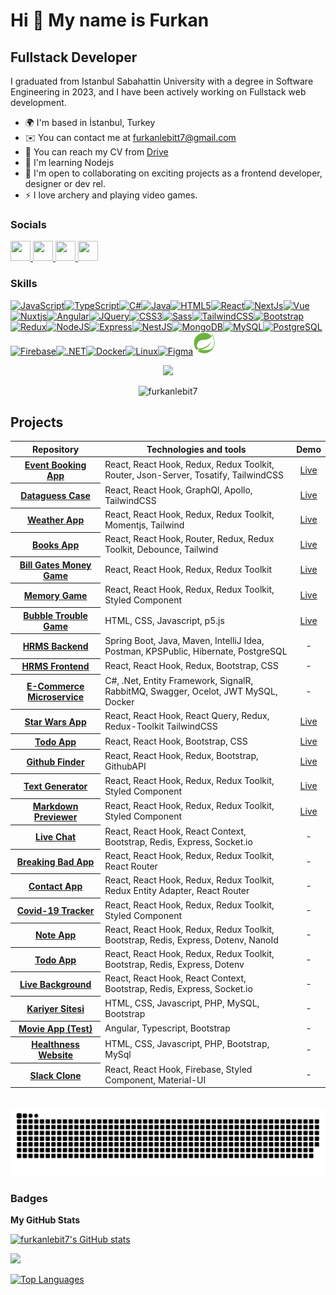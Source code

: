 # Hi 👋 My name is Furkan

## Fullstack Developer

I graduated from Istanbul Sabahattin University with a degree in Software Engineering in 2023, and I have been actively working on Fullstack web development.

- 🌍 I'm based in İstanbul, Turkey
- ✉️ You can contact me at [furkanlebitt7@gmail.com](mailto:furkanlebitt7@gmail.com)
- 📄 You can reach my CV from [Drive](https://drive.google.com/file/d/1icqzVRZL2rQGpnM7cBDC2GHPWgzuewGt/view?usp=sharing)
- 🧠 I'm learning Nodejs
- 🤝 I'm open to collaborating on exciting projects as a frontend developer, designer or dev rel.
- ⚡ I love archery and playing video games.

### Socials

<p align="left"> <a href="https://www.github.com/furkanlebit7" target="_blank" rel="noreferrer"> <picture> <source media="(prefers-color-scheme: dark)" srcset="https://raw.githubusercontent.com/danielcranney/readme-generator/main/public/icons/socials/github-dark.svg" /> <source media="(prefers-color-scheme: light)" srcset="https://raw.githubusercontent.com/danielcranney/readme-generator/main/public/icons/socials/github.svg" /> <img src="https://raw.githubusercontent.com/danielcranney/readme-generator/main/public/icons/socials/github.svg" width="32" height="32" /> </picture> </a> <a href="http://www.instagram.com/furkanlebit7" target="_blank" rel="noreferrer"> <picture> <source media="(prefers-color-scheme: light)" srcset="undefined" /> <source media="(prefers-color-scheme: light)" srcset="https://raw.githubusercontent.com/danielcranney/readme-generator/main/public/icons/socials/instagram.svg" /> <img src="https://raw.githubusercontent.com/danielcranney/readme-generator/main/public/icons/socials/instagram.svg" width="32" height="32" /> </picture> </a> <a href="https://www.linkedin.com/in/furkanlebit7" target="_blank" rel="noreferrer"> <picture> <source media="(prefers-color-scheme: light)" srcset="https://raw.githubusercontent.com/danielcranney/readme-generator/main/public/icons/socials/linkedin-dark.svg" /> <source media="(prefers-color-scheme: light)" srcset="https://raw.githubusercontent.com/danielcranney/readme-generator/main/public/icons/socials/linkedin.svg" /> <img src="https://raw.githubusercontent.com/danielcranney/readme-generator/main/public/icons/socials/linkedin.svg" width="32" height="32" /> </picture> </a> <a href="https://www.stackoverflow.com/users/14985879/furkan-lebit" target="_blank" rel="noreferrer"> <picture> <source media="(prefers-color-scheme: light)" srcset="undefined" /> <source media="(prefers-color-scheme: light)" srcset="https://raw.githubusercontent.com/danielcranney/readme-generator/main/public/icons/socials/stackoverflow.svg" /> <img src="https://raw.githubusercontent.com/danielcranney/readme-generator/main/public/icons/socials/stackoverflow.svg" width="32" height="32" /> </picture> </a></p>



### Skills

<p align="left">
<a href="https://developer.mozilla.org/en-US/docs/Web/JavaScript" target="_blank" rel="noreferrer"><img src="https://raw.githubusercontent.com/danielcranney/readme-generator/main/public/icons/skills/javascript-colored.svg" width="36" height="36" alt="JavaScript" /></a><a href="https://www.typescriptlang.org/" target="_blank" rel="noreferrer"><img src="https://raw.githubusercontent.com/danielcranney/readme-generator/main/public/icons/skills/typescript-colored.svg" width="36" height="36" alt="TypeScript" /></a><a href="https://docs.microsoft.com/en-us/dotnet/csharp/" target="_blank" rel="noreferrer"><img src="https://raw.githubusercontent.com/danielcranney/readme-generator/main/public/icons/skills/csharp-colored.svg" width="36" height="36" alt="C#" /></a><a href="https://www.oracle.com/java/" target="_blank" rel="noreferrer"><img src="https://raw.githubusercontent.com/danielcranney/readme-generator/main/public/icons/skills/java-colored.svg" width="36" height="36" alt="Java" /></a><a href="https://developer.mozilla.org/en-US/docs/Glossary/HTML5" target="_blank" rel="noreferrer"><img src="https://raw.githubusercontent.com/danielcranney/readme-generator/main/public/icons/skills/html5-colored.svg" width="36" height="36" alt="HTML5" /></a><a href="https://reactjs.org/" target="_blank" rel="noreferrer"><img src="https://raw.githubusercontent.com/danielcranney/readme-generator/main/public/icons/skills/react-colored.svg" width="36" height="36" alt="React" /></a><a href="https://nextjs.org/docs" target="_blank" rel="noreferrer"><img src="https://raw.githubusercontent.com/danielcranney/readme-generator/main/public/icons/skills/nextjs-colored.svg" width="36" height="36" alt="NextJs" /></a><a href="https://vuejs.org/" target="_blank" rel="noreferrer"><img src="https://raw.githubusercontent.com/danielcranney/readme-generator/main/public/icons/skills/vuejs-colored.svg" width="36" height="36" alt="Vue" /></a><a href="https://nuxtjs.org/" target="_blank" rel="noreferrer"><img src="https://raw.githubusercontent.com/danielcranney/readme-generator/main/public/icons/skills/nuxtjs-colored.svg" width="36" height="36" alt="Nuxtjs" /></a><a href="https://angular.io/" target="_blank" rel="noreferrer"><img src="https://raw.githubusercontent.com/danielcranney/readme-generator/main/public/icons/skills/angularjs-colored.svg" width="36" height="36" alt="Angular" /></a><a href="https://jquery.com/" target="_blank" rel="noreferrer"><img src="https://raw.githubusercontent.com/danielcranney/readme-generator/main/public/icons/skills/jquery-colored.svg" width="36" height="36" alt="JQuery" /></a><a href="https://www.w3.org/TR/CSS/#css" target="_blank" rel="noreferrer"><img src="https://raw.githubusercontent.com/danielcranney/readme-generator/main/public/icons/skills/css3-colored.svg" width="36" height="36" alt="CSS3" /></a><a href="https://sass-lang.com/" target="_blank" rel="noreferrer"><img src="https://raw.githubusercontent.com/danielcranney/readme-generator/main/public/icons/skills/sass-colored.svg" width="36" height="36" alt="Sass" /></a><a href="https://tailwindcss.com/" target="_blank" rel="noreferrer"><img src="https://raw.githubusercontent.com/danielcranney/readme-generator/main/public/icons/skills/tailwindcss-colored.svg" width="36" height="36" alt="TailwindCSS" /></a><a href="https://getbootstrap.com/" target="_blank" rel="noreferrer"><img src="https://raw.githubusercontent.com/danielcranney/readme-generator/main/public/icons/skills/bootstrap-colored.svg" width="36" height="36" alt="Bootstrap" /></a><a href="https://redux.js.org/" target="_blank" rel="noreferrer"><img src="https://raw.githubusercontent.com/danielcranney/readme-generator/main/public/icons/skills/redux-colored.svg" width="36" height="36" alt="Redux" /></a><a href="https://nodejs.org/en/" target="_blank" rel="noreferrer"><img src="https://raw.githubusercontent.com/danielcranney/readme-generator/main/public/icons/skills/nodejs-colored.svg" width="36" height="36" alt="NodeJS" /></a><a href="https://expressjs.com/" target="_blank" rel="noreferrer"><img src="https://raw.githubusercontent.com/danielcranney/readme-generator/main/public/icons/skills/express-colored.svg" width="36" height="36" alt="Express" /></a><a href="https://docs.nestjs.com/" target="_blank" rel="noreferrer"><img src="https://raw.githubusercontent.com/danielcranney/readme-generator/main/public/icons/skills/nestjs-colored.svg" width="36" height="36" alt="NestJS" /></a><a href="https://www.mongodb.com/" target="_blank" rel="noreferrer"><img src="https://raw.githubusercontent.com/danielcranney/readme-generator/main/public/icons/skills/mongodb-colored.svg" width="36" height="36" alt="MongoDB" /></a><a href="https://www.mysql.com/" target="_blank" rel="noreferrer"><img src="https://raw.githubusercontent.com/danielcranney/readme-generator/main/public/icons/skills/mysql-colored.svg" width="36" height="36" alt="MySQL" /></a><a href="https://www.postgresql.org/" target="_blank" rel="noreferrer"><img src="https://raw.githubusercontent.com/danielcranney/readme-generator/main/public/icons/skills/postgresql-colored.svg" width="36" height="36" alt="PostgreSQL" /></a><a href="https://firebase.google.com/" target="_blank" rel="noreferrer"><img src="https://raw.githubusercontent.com/danielcranney/readme-generator/main/public/icons/skills/firebase-colored.svg" width="36" height="36" alt="Firebase" /></a><a href="https://dotnet.microsoft.com/en-us/" target="_blank" rel="noreferrer"><img src="https://raw.githubusercontent.com/danielcranney/readme-generator/main/public/icons/skills/dot-net-colored.svg" width="36" height="36" alt=".NET" /></a><a href="https://www.docker.com/" target="_blank" rel="noreferrer"><img src="https://raw.githubusercontent.com/danielcranney/readme-generator/main/public/icons/skills/docker-colored.svg" width="36" height="36" alt="Docker" /></a><a href="https://www.linux.org" target="_blank" rel="noreferrer"><img src="https://raw.githubusercontent.com/danielcranney/readme-generator/main/public/icons/skills/linux-colored.svg" width="36" height="36" alt="Linux" /></a><a href="https://www.figma.com/" target="_blank" rel="noreferrer"><img src="https://raw.githubusercontent.com/danielcranney/readme-generator/main/public/icons/skills/figma-colored.svg" width="36" height="36" alt="Figma" /></a><a href="https://www.figma.com/" target="_blank" rel="noreferrer"><img src="https://raw.githubusercontent.com/github/explore/80688e429a7d4ef2fca1e82350fe8e3517d3494d/topics/spring-boot/spring-boot.png?size=48" width="36" height="36" alt="Figma" /></a>
</p>


<p align="center"><a href="https://www.github.com/furkanlebit7" target="_blank" rel="noreferrer"><img
src="https://img.shields.io/github/followers/furkanlebit7?logo=github&style=for-the-badge&color=3382ed&labelColor=1c1917" /></a> </p>
<p align="center"> <img src="https://komarev.com/ghpvc/?username=furkanlebit7&label=Profile%20views&color=0e75b6&style=flat" alt="furkanlebit7" /></p>

## Projects

<table class="table">
  <thead>
    <tr>
      <th scope="col">Repository</th>
      <th scope="col">Technologies and tools</th>
      <th scope="col">Demo</th>
    </tr>
  </thead>
  <tbody>
   <tr>
      <th scope="row"><a href="https://github.com/furkanlebit7/Techcareer-Bootcamp/tree/main/event-booking" target="_blank">Event Booking App</a></th>
      <td>React, React Hook, Redux, Redux Toolkit, Router, Json-Server, Tosatify, TailwindCSS</td>
      <td align="center"><a href="https://furkanlebit7-event-booking.netlify.app/" target="_blank">Live</a></td>
    </tr>
    <tr>
      <th scope="row"><a href="https://github.com/furkanlebit7/Dataguess-Case" target="_blank">Dataguess Case</a></th>
      <td>React, React Hook, GraphQl, Apollo, TailwindCSS </td>
      <td align="center"><a href="https://furkanlebit7-dataguess-case.netlify.app/" target="_blank">Live</a></td>
    </tr>
   <tr>
      <th scope="row"><a href="https://github.com/furkanlebit7/kodluyoruzilkrepo/tree/main/REDUX/weather-app" target="_blank">Weather App</a></th>
      <td>React, React Hook, Redux, Redux Toolkit, Momentjs, Tailwind</td>
     <td align="center"><a href="https://furkanlebit7-weatherapp.netlify.app/" target="_blank">Live</a></td>
    </tr>
   <tr>
      <th scope="row"><a href="https://github.com/furkanlebit7/Book-App" target="_blank">Books App</a></th>
      <td>React, React Hook, Router, Redux, Redux Toolkit, Debounce, Tailwind</td>
     <td align="center"><a href="https://furkanlebit7-book-app.netlify.app/" target="_blank">Live</a></td>
    </tr>
    <tr>
      <th scope="row"><a href="https://github.com/furkanlebit7/kodluyoruzilkrepo/tree/main/REDUX/bilgates-app" target="_blank">Bill Gates Money Game</a></th>
      <td>React, React Hook, Redux, Redux Toolkit</td>
     <td align="center"><a href="https://furkanlebit7-billgatesapp.netlify.app/" target="_blank">Live</a></td>
    </tr>
    <tr>
      <th scope="row"><a href="https://github.com/furkanlebit7/kodluyoruzilkrepo/tree/main/REDUX/suffergame" target="_blank">Memory Game</a></th>
      <td>React, React Hook, Redux, Redux Toolkit, Styled Component</td>
      <td align="center"><a href="https://furkanlebit7-memorygame.netlify.app/" target="_blank">Live</a></td>
    </tr>
    <tr>
      <th scope="row"><a href="https://github.com/furkanlebit7/Bubble-Trouble-Game" target="_blank">Bubble Trouble Game </a></th>
      <td>HTML, CSS, Javascript, p5.js</td>
      <td align="center"><a href="https://furkanlebit7-bubble-trouble-game.netlify.app" target="_blank">Live</a></td>
    </tr>
     <tr>
      <th scope="row"><a href="https://github.com/furkanlebit7/HRMS_Back-End" target="_blank">HRMS Backend</a></th>
      <td>Spring Boot, Java, Maven, IntelliJ Idea, Postman, KPSPublic, Hibernate, PostgreSQL</td>
      <td align="center">-</td>
    </tr>
    <tr>
      <th scope="row"><a href="https://github.com/furkanlebit7/HRMS_Front-End" target="_blank">HRMS Frontend</a></th>
      <td>React, React Hook, Redux, Bootstrap, CSS </td>
      <td align="center">-</td>
    </tr>
    <tr>
      <th scope="row"><a href="https://github.com/furkanlebit7/E-Commerce-Microservice" target="_blank">E-Commerce Microservice </a></th>
      <td>C#, .Net, Entity Framework, SignalR, RabbitMQ, Swagger, Ocelot, JWT MySQL, Docker </td>
      <td align="center">-</td>
    </tr>
    <tr>
      <th scope="row"><a href="https://github.com/furkanlebit7/FMSS-Final-Case-for-Patika" target="_blank">Star Wars App</a></th>
      <td>React, React Hook, React Query, Redux, Redux-Toolkit TailwindCSS</td>
      <td align="center"><a href="https://furkanlebiti7-starwars.netlify.app/" target="_blank">Live</a></td>
    </tr>
    <tr>
      <th scope="row"><a href="https://github.com/furkanlebit7/kodluyoruzilkrepo/tree/main/REACT/reactodev2todoapp" target="_blank">Todo App</a></th>
      <td>React, React Hook, Bootstrap, CSS</td>
      <td align="center"><a href="https://furkanlebit7-todo-app.netlify.app/" target="_blank">Live</a></td>
    </tr>
    <tr>
      <th scope="row"><a href="https://github.com/furkanlebit7/Github-Finder" target="_blank">Github Finder</a></th>
      <td>React, React Hook, Redux, Bootstrap, GithubAPI</td>
      <td align="center"><a href="https://furkanlebit7-github-finder.netlify.app/" target="_blank">Live</a></td>
    </tr>
     <tr>
      <th scope="row"><a href="https://github.com/furkanlebit7/kodluyoruzilkrepo/tree/main/REDUX/text-generator" target="_blank">Text Generator</a></th>
      <td>React, React Hook, Redux, Redux Toolkit, Styled Component</td>
      <td align="center"><a href="https://furkanlebit7-textgeneratorapp.netlify.app/" target="_blank">Live</a></td>
    </tr>
    <tr>
      <th scope="row"><a href="https://github.com/furkanlebit7/kodluyoruzilkrepo/tree/main/REDUX/markdown-preiwer" target="_blank">Markdown Previewer</a></th>
      <td>React, React Hook, Redux, Redux Toolkit, Styled Component</td>
      <td align="center"><a href="https://furkanlebit7-markdownpreviewer.netlify.app/" target="_blank">Live</a></td>
    </tr>
    <tr>
      <th scope="row"><a href="https://github.com/furkanlebit7/kodluyoruzilkrepo/tree/main/REACT/livechat" target="_blank">Live Chat</a></th>
      <td>React, React Hook, React Context, Bootstrap, Redis, Express, Socket.io</td>
      <td align="center">-</td>
    </tr> 
   <tr>
      <th scope="row"><a href="https://github.com/furkanlebit7/kodluyoruzilkrepo/tree/main/REDUX/breaking-bad-app" target="_blank">Breaking Bad App</a></th>
      <td>React, React Hook, Redux, Redux Toolkit, React Router</td>
     <td align="center">-</td>
    </tr>
    <tr>
      <th scope="row"><a href="https://github.com/furkanlebit7/kodluyoruzilkrepo/tree/main/REDUX/contact-app" target="_blank">Contact App</a></th>
      <td>React, React Hook, Redux, Redux Toolkit, Redux Entity Adapter, React Router</td>
      <td align="center">-</td>
    </tr>
   <tr>
      <th scope="row"><a href="https://github.com/furkanlebit7/kodluyoruzilkrepo/tree/main/REDUX/covid19-tracker" target="_blank">Covid-19 Tracker</a></th>
      <td>React, React Hook, Redux, Redux Toolkit, Styled Component</td>
      <td align="center">-</td>
    </tr>
    <tr>
      <th scope="row"><a href="https://github.com/furkanlebit7/kodluyoruzilkrepo/tree/main/REDUX/note-app" target="_blank">Note App</a></th>
      <td>React, React Hook, Redux, Redux Toolkit, Bootstrap, Redis, Express, Dotenv, NanoId</td>
      <td align="center">-</td>
    </tr>
   <tr>
      <th scope="row"><a href="https://github.com/furkanlebit7/kodluyoruzilkrepo/tree/main/REDUX/todo-app" target="_blank">Todo App</a></th>
      <td>React, React Hook, Redux, Redux Toolkit, Bootstrap, Redis, Express, Dotenv</td>
      <td align="center">-</td>
    </tr>
   <tr>
      <th scope="row"><a href="https://github.com/furkanlebit7/kodluyoruzilkrepo/tree/main/REACT/livebackground" target="_blank">Live Background</a></th>
      <td>React, React Hook, React Context, Bootstrap, Redis, Express, Socket.io</td>
      <td align="center">-</td>
    </tr>
    <tr>
      <th scope="row"><a href="https://github.com/furkanlebit7/Veri-Taban-Sistemleri-Odev" target="_blank">Kariyer Sitesi</a></th>
      <td>HTML, CSS, Javascript, PHP, MySQL, Bootstrap </td>
      <td align="center">-</td>
    </tr>
    <tr>
      <th scope="row"><a href="https://github.com/furkanlebit7/Angular-denemeProject-movie-app" target="_blank">Movie App (Test)</a></th>
      <td>Angular, Typescript, Bootstrap</td>
      <td align="center">-</td>
    </tr>
    <tr>
      <th scope="row"><a href="https://github.com/furkanlebit7/Healthness-website-Front-End" target="_blank">Healthness Website</a></th>
      <td>HTML, CSS, Javascript, PHP, Bootstrap, MySql</td>
      <td align="center">-</td>
    </tr>
     <tr>
      <th scope="row"><a href="https://github.com/furkanlebit7/Slack-Clone-Challange" target="_blank">Slack Clone</a></th>
      <td>React, React Hook, Firebase, Styled Component, Material-UI</td>
      <td align="center">-</td>
    </tr>
    
  </tbody>
</table>

<br>

<picture>
  <source media="(prefers-color-scheme: dark)" srcset="https://raw.githubusercontent.com/furkanlebit7/furkanlebit7/output/github-contribution-grid-snake-dark.svg">
  <source media="(prefers-color-scheme: light)" srcset="https://raw.githubusercontent.com/furkanlebit7/furkanlebit7/output/github-contribution-grid-snake.svg">
  <img alt="github contribution grid snake animation" src="https://raw.githubusercontent.com/furkanlebit7/furkanlebit7/output/github-contribution-grid-snake.svg">
</picture>

### Badges

<b>My GitHub Stats</b>

<a href="http://www.github.com/furkanlebit7"><img src="https://github-readme-stats.vercel.app/api?username=furkanlebit7&show_icons=true&hide=&count_private=true&title_color=3382ed&text_color=ffffff&icon_color=3382ed&bg_color=1c1917&hide_border=true&show_icons=true" alt="furkanlebit7's GitHub stats" /></a>

<a href="http://www.github.com/furkanlebit7"><img src="https://github-readme-streak-stats.herokuapp.com/?user=furkanlebit7&stroke=ffffff&background=1c1917&ring=3382ed&fire=3382ed&currStreakNum=ffffff&currStreakLabel=3382ed&sideNums=ffffff&sideLabels=ffffff&dates=ffffff&hide_border=true" /></a>

<a href="https://github.com/furkanlebit7" align="left"><img src="https://github-readme-stats.vercel.app/api/top-langs/?username=furkanlebit7&langs_count=10&title_color=3382ed&text_color=ffffff&icon_color=3382ed&bg_color=1c1917&hide_border=true&locale=en&custom_title=Top%20%Languages" alt="Top Languages" /></a>

